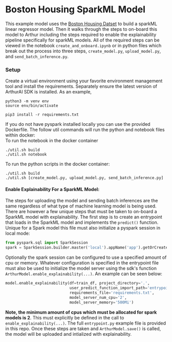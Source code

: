 # Boston Housing SparkML Model

This example model uses the [Boston Housing Datset](https://www.cs.toronto.edu/~delve/data/boston/bostonDetail.html) to build a sparkML linear regressor model. Then it walks through the steps to on-board this model to Arthur including the steps required to enable the explainability pipeline specifically for sparkML models. All of the required steps can be viewed in the notebook `create_and_onboard.ipynb` or in python files which break out the process into three steps, `create_model.py`, `upload_model.py`, and `send_batch_inference.py`.

### Setup 

Create a virtual environment using your favorite environment management tool and install the requirements. Separately ensure the latest version of ArthurAI SDK is installed. As an example,

```commandline
python3 -m venv env
source env/bin/activate

pip3 install -r requirements.txt
```

If you do not have pyspark installed locally you can use the provided Dockerfile. The follow util commands will run the python and notebook files within docker:
<br>
To run the notebook in the docker container
```commandline
./util.sh build
./util.sh notebook
```

To run the python scripts in the docker container:
```commandline
./util.sh build
./util.sh [create_model.py, upload_model.py, send_batch_inference.py]
```

#### Enable Explainability For a SparkML Model:
The steps for uploading the model and sending batch inferences are the same regardless of what type of machine learning model is being used. There are however a few unique steps that must be taken to on-board a SparkML model with explainability. The first step is to create an entrypoint that loads in the SparkML model and implements the `predict()` function. Unique for a Spark model this file must also initialize a pyspark session in local mode:
```python
from pyspark.sql import SparkSession
spark = SparkSession.builder.master('local').appName('app').getOrCreate()
```
Optionally the spark session can be configured to use a specified amount of cpu or memory. Whatever configuration is specified in the entrypoint file must also be used to initialize the model server using the sdk's function `ArthurModel.enable_explainability(...)`. An example can be seen below:
```python
model.enable_explainability(df=train_df, project_directory='.',
                            user_predict_function_import_path='entrypoint',
                            requirements_file='requirements.txt',
                            model_server_num_cpu='2',
                            model_server_memory='500Mi')
```
**Note, the minimum amount of cpus which must be allocated for spark models is 2**. This must explicitly be defined in the call to `enable_explainability(...)`.
The full `entrypoint.py` example file is provided in this repo. Once these steps are taken and `ArthurModel.save()` is called, the model will be uploaded and intialized with explainability.
